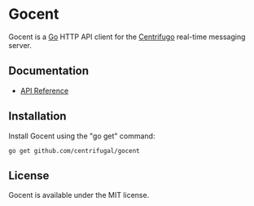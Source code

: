 Gocent
======

Gocent is a [Go](http://golang.org/) HTTP API client for the [Centrifugo](https://github.com/centrifugal/centrifugo) real-time messaging server.

Documentation
-------------

- [API Reference](http://godoc.org/github.com/centrifugal/gocent)

Installation
------------

Install Gocent using the "go get" command:

```
go get github.com/centrifugal/gocent
```

License
-------

Gocent is available under the MIT license.